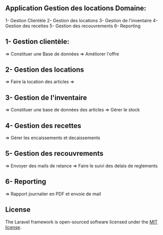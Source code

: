 Application Gestion des locations
Domaine:
--------------------------------------
1- Gestion Clientèle
2- Gestion des locations
3- Gestion de l'inventaire
4- Gestion des recettes
5- Gestion des recouvrements
6- Reporting




1- Gestion clientèle:
--------------------------------------
=> Constituer une Base de données
=> Améliorer l'offre






2- Gestion des locations
--------------------------------------
=> Faire la location des articles
=>



3- Gestion de l'inventaire
--------------------------------------
=> Constituer une base de données des articles
=> Gérer le stock



4- Gestion des recettes
--------------------------------------
=> Gérer les encaissements et decaissements



5- Gestion des recouvrements
--------------------------------------
=> Envoyer des mails de relance
=> Faire le suivi des delais de reglements




6- Reporting
--------------------------------------
=> Rapport journalier en PDF et envoie de mail

## License

The Laravel framework is open-sourced software licensed under the [MIT license](https://opensource.org/licenses/MIT).
